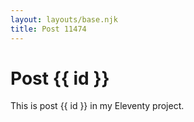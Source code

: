 ```yaml
---
layout: layouts/base.njk
title: Post 11474
---
```


# Post {{ id }}

This is post {{ id }} in my Eleventy project.

